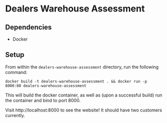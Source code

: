 # Dealers Warehouse Assessment

## Dependencies
- Docker

## Setup
From within the `dealers-warehouse-assessment` directory, run the following command:

`docker build -t dealers-warehouse-assessment . && docker run -p 8000:80 dealers-warehouse-assessment`

This will build the docker container, as well as (upon a successful build) run the container and bind to port 8000.

Visit http://localhost:8000 to see the website! It should have two customers currently.
